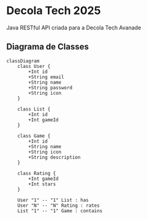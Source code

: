 # Decola Tech 2025
Java RESTful API criada para a Decola Tech Avanade

## Diagrama de Classes

```mermaid
classDiagram
    class User {
        +Int id
        +String email
        +String name
        +String password
        +String icon
    }

    class List {
        +Int id
        +Int gameId
    }

    class Game {
        +Int id
        +String name
        +String icon
        +String description
    }

    class Rating {
        +Int gameId
        +Int stars
    }

    User "1" -- "1" List : has
    User "N" -- "N" Rating : rates
    List "1" -- "1" Game : contains
```
